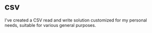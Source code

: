 # csv
I've created a CSV read and write solution customized for my personal needs, suitable for various general purposes. 
